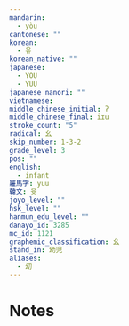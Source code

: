 ```yaml
---
mandarin:
  - yòu
cantonese: ""
korean:
  - 유
korean_native: ""
japanese:
  - YOU
  - YUU
japanese_nanori: ""
vietnamese:
middle_chinese_initial: ʔ
middle_chinese_final: iɪu
stroke_count: "5"
radical: 幺
skip_number: 1-3-2
grade_level: 3
pos: ""
english:
  - infant
羅馬字: yuu
韓文: 윳
joyo_level: ""
hsk_level: ""
hanmun_edu_level: ""
danayo_id: 3285
mc_id: 1121
graphemic_classification: 幺
stand_in: 幼児
aliases:
  - 㓜
---
```


# Notes

